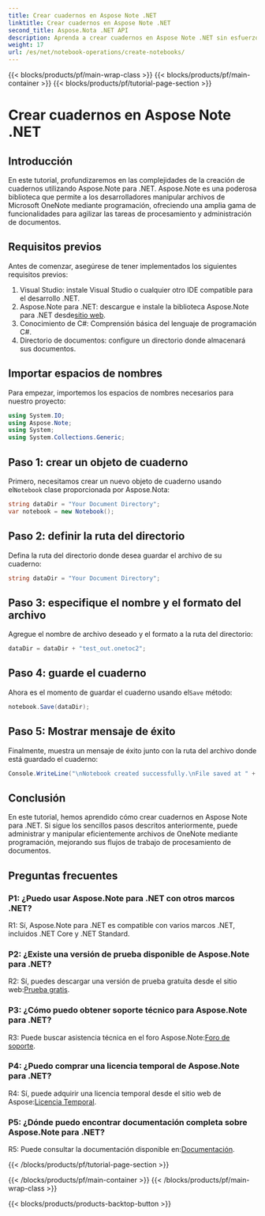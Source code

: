 ```yaml
---
title: Crear cuadernos en Aspose Note .NET
linktitle: Crear cuadernos en Aspose Note .NET
second_title: Aspose.Nota .NET API
description: Aprenda a crear cuadernos en Aspose Note .NET sin esfuerzo. Impulse sus flujos de trabajo de procesamiento de documentos ahora.
weight: 17
url: /es/net/notebook-operations/create-notebooks/
---
```


{{< blocks/products/pf/main-wrap-class >}}
{{< blocks/products/pf/main-container >}}
{{< blocks/products/pf/tutorial-page-section >}}

# Crear cuadernos en Aspose Note .NET

## Introducción

En este tutorial, profundizaremos en las complejidades de la creación de cuadernos utilizando Aspose.Note para .NET. Aspose.Note es una poderosa biblioteca que permite a los desarrolladores manipular archivos de Microsoft OneNote mediante programación, ofreciendo una amplia gama de funcionalidades para agilizar las tareas de procesamiento y administración de documentos.

## Requisitos previos

Antes de comenzar, asegúrese de tener implementados los siguientes requisitos previos:

1. Visual Studio: instale Visual Studio o cualquier otro IDE compatible para el desarrollo .NET.
2.  Aspose.Note para .NET: descargue e instale la biblioteca Aspose.Note para .NET desde[sitio web](https://releases.aspose.com/note/net/).
3. Conocimiento de C#: Comprensión básica del lenguaje de programación C#.
4. Directorio de documentos: configure un directorio donde almacenará sus documentos.

## Importar espacios de nombres

Para empezar, importemos los espacios de nombres necesarios para nuestro proyecto:

```csharp
using System.IO;
using Aspose.Note;
using System;
using System.Collections.Generic;
```

## Paso 1: crear un objeto de cuaderno

 Primero, necesitamos crear un nuevo objeto de cuaderno usando el`Notebook` clase proporcionada por Aspose.Nota:

```csharp
string dataDir = "Your Document Directory";
var notebook = new Notebook();
```

## Paso 2: definir la ruta del directorio

Defina la ruta del directorio donde desea guardar el archivo de su cuaderno:

```csharp
string dataDir = "Your Document Directory";
```

## Paso 3: especifique el nombre y el formato del archivo

Agregue el nombre de archivo deseado y el formato a la ruta del directorio:

```csharp
dataDir = dataDir + "test_out.onetoc2";
```

## Paso 4: guarde el cuaderno

 Ahora es el momento de guardar el cuaderno usando el`Save` método:

```csharp
notebook.Save(dataDir);
```

## Paso 5: Mostrar mensaje de éxito

Finalmente, muestra un mensaje de éxito junto con la ruta del archivo donde está guardado el cuaderno:

```csharp
Console.WriteLine("\nNotebook created successfully.\nFile saved at " + dataDir);
```

## Conclusión

En este tutorial, hemos aprendido cómo crear cuadernos en Aspose Note para .NET. Si sigue los sencillos pasos descritos anteriormente, puede administrar y manipular eficientemente archivos de OneNote mediante programación, mejorando sus flujos de trabajo de procesamiento de documentos.

## Preguntas frecuentes

### P1: ¿Puedo usar Aspose.Note para .NET con otros marcos .NET?

R1: Sí, Aspose.Note para .NET es compatible con varios marcos .NET, incluidos .NET Core y .NET Standard.

### P2: ¿Existe una versión de prueba disponible de Aspose.Note para .NET?

 R2: Sí, puedes descargar una versión de prueba gratuita desde el sitio web:[Prueba gratis](https://releases.aspose.com/).

### P3: ¿Cómo puedo obtener soporte técnico para Aspose.Note para .NET?

 R3: Puede buscar asistencia técnica en el foro Aspose.Note:[Foro de soporte](https://forum.aspose.com/c/note/28).

### P4: ¿Puedo comprar una licencia temporal de Aspose.Note para .NET?

R4: Sí, puede adquirir una licencia temporal desde el sitio web de Aspose:[Licencia Temporal](https://purchase.aspose.com/temporary-license/).

### P5: ¿Dónde puedo encontrar documentación completa sobre Aspose.Note para .NET?

 R5: Puede consultar la documentación disponible en:[Documentación](https://reference.aspose.com/note/net/).



{{< /blocks/products/pf/tutorial-page-section >}}

{{< /blocks/products/pf/main-container >}}
{{< /blocks/products/pf/main-wrap-class >}}

{{< blocks/products/products-backtop-button >}}
